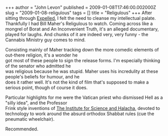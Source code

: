 +++
author = "John Levon"
published = 2009-01-08T17:46:00.002000Z
slug = "2009-01-08-religulous"
tags = []
title = "Religulous"
+++
After sitting through [Expelled](http://www.expelledexposed.com/), I
felt the need to cleanse my intellectual palate. Thankfully I had Bill
Maher's Religulous to watch. Coming across like a mongrel of Borat and
An Inconvenient Truth, it's an alleged documentary, played for laughs.
And chunks of it are indeed very, very funny - the Cannabis Ministry guy
comes to mind.  
  
Consisting mainly of Maher tracking down the more comedic elements of
out-there religion, it's a wonder he  
got most of these people to sign the release forms. I'm especially
thinking of the senator who admitted he  
was religious because he was stupid. Maher uses his incredulity at these
people's beliefs for humour, and he  
does it rather well. It's not the kind of film that's supposed to make a
serious point, though of course it does.  
  
Particular highlights for me were the Vatican priest who dismissed Hell
as a "silly idea", and the Professor  
Frink style inventions of [The Institute for Science and
Halacha](http://www.scienceandhalacha.org/), devoted to technology to
work around the absurd orthodox Shabbat rules (cue the pneumatic
wheelchair).  
  
Recommended.
